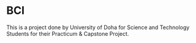# BCI
This is a project done by University of Doha for Science and Technology Students for their Practicum &amp; Capstone Project.
